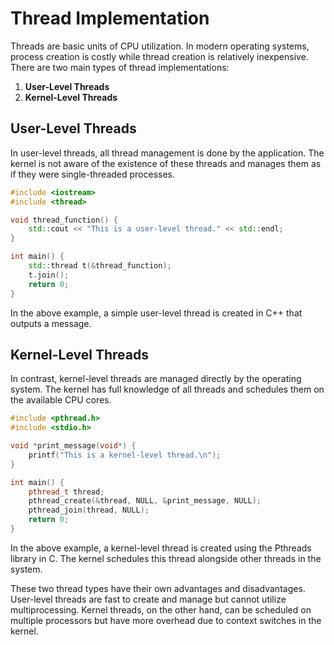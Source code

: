 # Thread Implementation

Threads are basic units of CPU utilization. In modern operating systems, process creation is costly while thread creation is relatively inexpensive. There are two main types of thread implementations: 

1. **User-Level Threads**
2. **Kernel-Level Threads**

## User-Level Threads

In user-level threads, all thread management is done by the application. The kernel is not aware of the existence of these threads and manages them as if they were single-threaded processes.

```c++
#include <iostream>
#include <thread>

void thread_function() {
    std::cout << "This is a user-level thread." << std::endl;
}

int main() {
    std::thread t(&thread_function);
    t.join();
    return 0;
}
```

In the above example, a simple user-level thread is created in C++ that outputs a message.

## Kernel-Level Threads

In contrast, kernel-level threads are managed directly by the operating system. The kernel has full knowledge of all threads and schedules them on the available CPU cores.

```c++
#include <pthread.h>
#include <stdio.h>

void *print_message(void*) {
    printf("This is a kernel-level thread.\n");
}

int main() {
    pthread_t thread;
    pthread_create(&thread, NULL, &print_message, NULL);
    pthread_join(thread, NULL);
    return 0;
}
```
In the above example, a kernel-level thread is created using the Pthreads library in C. The kernel schedules this thread alongside other threads in the system.

These two thread types have their own advantages and disadvantages. User-level threads are fast to create and manage but cannot utilize multiprocessing. Kernel threads, on the other hand, can be scheduled on multiple processors but have more overhead due to context switches in the kernel.